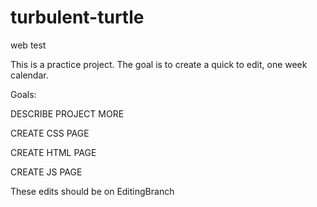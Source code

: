 # turbulent-turtle
web test

This is a practice project. The goal is to create a quick to edit, one week calendar.

Goals:

DESCRIBE PROJECT MORE

CREATE CSS PAGE

CREATE HTML PAGE

CREATE JS PAGE

These edits should be on EditingBranch